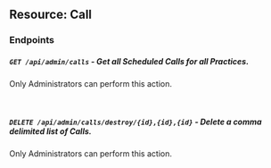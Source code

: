 ## Resource: Call

### Endpoints

##### `GET /api/admin/calls` - Get all Scheduled Calls for all Practices.
Only Administrators can perform this action.

<br>

##### `DELETE /api/admin/calls/destroy/{id},{id},{id}` - Delete a comma delimited list of Calls.
Only Administrators can perform this action.

